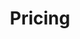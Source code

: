 ---
layout: coming_soon
nav_order: 13
title: Pricing
description: Pricing for machine translation
---
